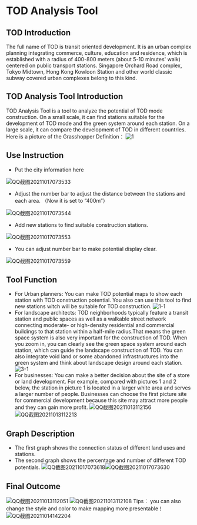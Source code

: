 #  TOD Analysis Tool
## TOD Introduction
The full name of TOD is transit oriented development. It is an urban complex planning integrating commerce, culture, education and residence, which is established with a radius of 400-800 meters (about 5-10 minutes' walk) centered on public transport stations. Singapore Orchard Road complex, Tokyo Midtown, Hong Kong Kowloon Station and other world classic subway covered urban complexes belong to this kind.
## TOD Analysis Tool Introduction
TOD Analysis Tool is a tool to analyze the potential of TOD mode construction. On a small scale, it can find stations suitable for the development of TOD mode and the green system around each station. On a large scale, it can compare the development of TOD in different countries. Here is a picture of the Grasshopper Definition：
![1](https://user-images.githubusercontent.com/88954942/137605102-5786452f-2b3e-42dd-b5f2-ccbc509ef682.jpg)
## Use Instruction
- Put the city information here

![QQ截图20211017073533](https://user-images.githubusercontent.com/88954942/137605809-d302ee68-7c91-4c94-9fa8-ec7fbcada8b1.jpg)
- Adjust the number bar to adjust the distance between the stations and each area. （Now it is set to “400m”）

![QQ截图20211017073544](https://user-images.githubusercontent.com/88954942/137605128-511be868-e062-4d40-98e8-9749da69ea96.jpg)
- Add new stations to find suitable construction stations.

![QQ截图20211017073553](https://user-images.githubusercontent.com/88954942/137605130-9288ffa5-7118-43b1-b3c5-55fd31f1aa45.jpg)
- You can adjust number bar to make potential display clear.

![QQ截图20211017073559](https://user-images.githubusercontent.com/88954942/137605179-bec39cfe-1924-496f-b33f-d70d90a4bded.jpg)
## Tool Function
- For Urban planners:
You can make TOD potential maps to show each station with TOD construction potential.
You also can use this tool to find new stations witch will be suitable for TOD construction.
![1-1](https://user-images.githubusercontent.com/88954942/137605219-45ea28c5-3d04-49e9-af66-004750e2fe57.jpg)
- For landscape architects:
TOD neighborhoods typically feature a transit station and public spaces as well as a walkable street network connecting moderate- or high-density residential and commercial buildings to that station within a  half-mile radius.That means the green space system is also very important for the construction of TOD. When you zoom in, you can clearly see the green space system around each station, which can guide the landscape construction of TOD. You can also integrate void land or some abandoned infrastructures into the green system and think about landscape design around each station.
![3-1](https://user-images.githubusercontent.com/88954942/137605224-f9ea9a04-3bce-4375-a8e9-a7cac0287952.jpg)
- For businesses:
You can make a better decision about the site of a store or land development.
For example, compared with pictures 1 and 2 below, the station in picture 1 is located in a larger white area and serves a larger number of people.  Businesses can choose the first picture site for commercial development because this site may attract more people and they can gain more profit. 
![QQ截图20211013112156](https://user-images.githubusercontent.com/88954942/137605230-75692266-e55f-4da4-9349-0f793635b508.jpg)
![QQ截图20211013112213](https://user-images.githubusercontent.com/88954942/137605231-196cff81-9015-4aa2-860b-8340f805451b.jpg)
## Graph Description
- The first graph shows the connection status of different land uses and stations.
- The second graph shows the percentage and number of different TOD potentials.
![QQ截图20211017073618](https://user-images.githubusercontent.com/88954942/137605232-60b31900-aafd-4e64-9c31-f1725e3dcc17.jpg)![QQ截图20211017073630](https://user-images.githubusercontent.com/88954942/137605234-5c778298-6212-40ba-bef5-0758370103a9.jpg)
## Final Outcome
![QQ截图20211013112051](https://user-images.githubusercontent.com/88954942/137605240-a8ac9041-6e46-46ce-93c2-fed65bb09e8c.jpg)
![QQ截图20211013112108](https://user-images.githubusercontent.com/88954942/137605242-63a2c70e-5020-4725-bb63-ddacf565cae8.jpg)
Tips： you can also change the style and color to make mapping more presentable！
![QQ截图20211014142204](https://user-images.githubusercontent.com/88954942/137605244-57fb87c0-d77f-46d7-99f7-f801ccafe5b2.jpg)
